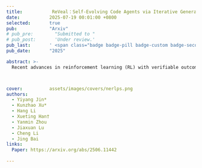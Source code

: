 ```yaml
---
title:           ReVeal：Self-Evolving Code Agents via Iterative Generation-Verification
date:           2025-07-19 00:01:00 +0800
selected:       true
pub:            "Arxiv"
# pub_pre:        "Submitted to "
# pub_post:       'Under review.'
pub_last:       ' <span class="badge badge-pill badge-custom badge-secondary">Conference</span>'
pub_date:       "2025"

abstract: >-
  Recent advances in reinforcement learning (RL) with verifiable outcome rewards have significantly improved the reasoning capabilities of large language models (LLMs), especially when combined with multi-turn tool interactions. However, existing methods lack both meaningful verification signals from realistic environments and explicit optimization for verification, leading to unreliable self-verification. To address these limitations, we propose ReVeal, a multi-turn Reinforcement learning framework that interleaves code generation with explicit self-Verification and tool-based evaluation. ReVeal enables LLMs to autonomously generate test cases, invoke external tools for precise feedback, and improves performance via a customized RL algorithm with dense, per-turn rewards. As a result, ReVeal fosters the co-evolution of a model’s generation and verification capabilities through RL training, expanding the reasoning boundaries of the base model, demonstrated by significant gains in Pass@k on LiveCodeBench. It also enables test-time scaling into deeper inference regimes, with code consistently evolving as the number of turns increases during inference, ultimately surpassing DeepSeek-R1-Zero-Qwen- 32B. These findings highlight the promise of ReVeal as a scalable and effective paradigm for building more robust and autonomous AI agents.



cover:          assets/images/covers/nerlps.png
authors:
  - Yiyang Jin*
  - Kunzhao Xu*
  - Hang Li  
  - Xueting Han†
  - Yanmin Zhou
  - Jiaxuan Lu
  - Cheng Li
  - Jing Bai
links:
  Paper: https://arxiv.org/abs/2506.11442
  
---
```



